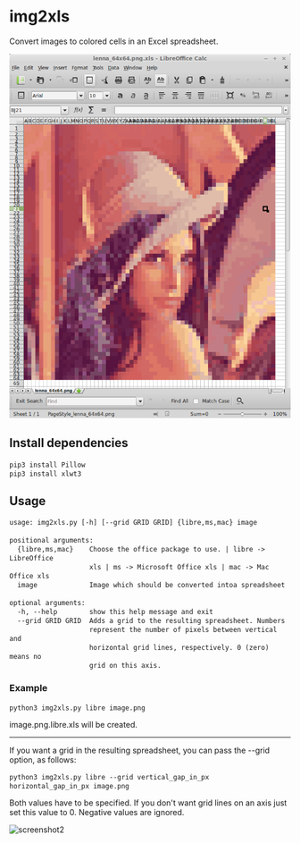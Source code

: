 # img2xls
Convert images to colored cells in an Excel spreadsheet.

![screenshot](screenshot.png "screenshot")

## Install dependencies

    pip3 install Pillow
    pip3 install xlwt3

## Usage

    usage: img2xls.py [-h] [--grid GRID GRID] {libre,ms,mac} image

    positional arguments:
      {libre,ms,mac}    Choose the office package to use. | libre -> LibreOffice
                        xls | ms -> Microsoft Office xls | mac -> Mac Office xls
      image             Image which should be converted intoa spreadsheet

    optional arguments:
      -h, --help        show this help message and exit
      --grid GRID GRID  Adds a grid to the resulting spreadsheet. Numbers
                        represent the number of pixels between vertical and
                        horizontal grid lines, respectively. 0 (zero) means no
                        grid on this axis.

### Example

    python3 img2xls.py libre image.png

image.png.libre.xls will be created.

---------------------------------------

If you want a grid in the resulting spreadsheet,
you can pass the --grid option, as follows:

    python3 img2xls.py libre --grid vertical_gap_in_px horizontal_gap_in_px image.png

Both values have to be specified. If you don't want grid lines on an axis just set this value to 0. Negative values are ignored.

![screenshot2](screenshot2.png "screenshot2")
